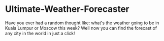 # Ultimate-Weather-Forecaster
Have you ever had a random thought like: what's the weather going to be in Kuala Lumpur or Moscow this week? Well now you can find the forecast of any city in the world in just a click! 

